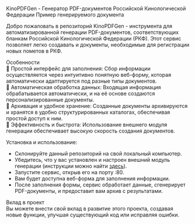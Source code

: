 KinoPDFGen - Генератор PDF-документов Российской Кинологической Федерации
Пример генерируемого документа

Добро пожаловать в репозиторий KinoPDFGen - инструмента для автоматизированной генерации PDF-документов, соответствующих бланкам Российской Кинологической Федерации (РКФ). Этот сервис позволяет легко создавать и  документы, необходимые для регистрации новых пометов в РКФ.

Особенности<br />
📝 Простой интерфейс для заполнения: Сбор информации осуществляется через интуитивно понятную веб-форму, которая автоматически адаптируется под разные типы документов.<br />
🔄 Автоматическая обработка данных: Входящая информация обрабатывается автоматически, и на её основе создаются персонализированные документы.<br />
📂 Архивация и удобное хранение: Созданные документы архивируются и хранятся в удобно структурированных каталогах, обеспечивая простой доступ к ним.<br />
🚀 Эффективность и быстрота: Использование внешнего модуля генерации обеспечивает высокую скорость создания документов.

Установка и использование:
- Склонируйте данный репозиторий на свой локальный компьютер.<br />
- Убедитесь, что у вас установлен и настроен внешний модуль генерации (инструкции можно найти [здесь](https://github.com/SebastiaanKlippert/go-wkhtmltopdf)).<br />
- Запустите сервис, открыв его на порту :80.<br />
- Вам будет доступна веб-форма для заполнения информации.<br />
- После заполнения формы, сервис обработает данные, сгенерирует PDF-документы, и предоставит вам архив с результатами.<br />

Вклад в проект<br />
Вы можете внести свой вклад в развитие этого проекта, создавая новые функции, улучшая существующий код или исправляя ошибки. 
